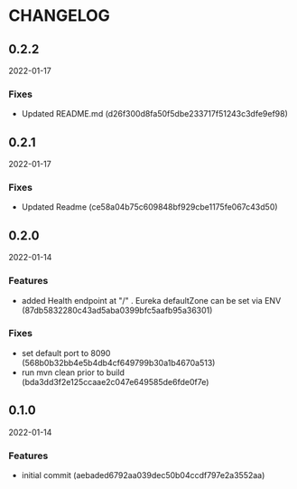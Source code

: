 # CHANGELOG

<!--- next entry here -->

## 0.2.2
2022-01-17

### Fixes

- Updated README.md (d26f300d8fa50f5dbe233717f51243c3dfe9ef98)

## 0.2.1
2022-01-17

### Fixes

- Updated Readme (ce58a04b75c609848bf929cbe1175fe067c43d50)

## 0.2.0
2022-01-14

### Features

- added Health endpoint at "/" . Eureka defaultZone can be set via ENV (87db5832280c43ad5aba0399bfc5aafb95a36301)

### Fixes

- set default port to 8090 (568b0b32bb4e5b4db4cf649799b30a1b4670a513)
- run mvn clean prior to build (bda3dd3f2e125ccaae2c047e649585de6fde0f7e)

## 0.1.0
2022-01-14

### Features

- initial commit (aebaded6792aa039dec50b04ccdf797e2a3552aa)